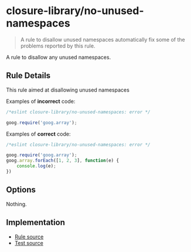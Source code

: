 # closure-library/no-unused-namespaces
> A rule to disallow unused namespaces
automatically fix some of the problems reported by this rule.

A rule to disallow any unused namespaces.

## Rule Details

This rule aimed at disallowing unused namespaces

Examples of **incorrect** code:

```js
/*eslint closure-library/no-unused-namespaces: error */

goog.require('goog.array');
```

Examples of **correct** code:

```js
/*eslint closure-library/no-unused-namespaces: error */

goog.require('goog.array');
goog.array.forEach([1, 2, 3], function(e) {
    console.log(e);
})
```

## Options

Nothing.

## Implementation

- [Rule source](../../lib/rules/no-unused-namespaces.js)
- [Test source](../../tests/lib/rules/no-unused-namespaces.js)
